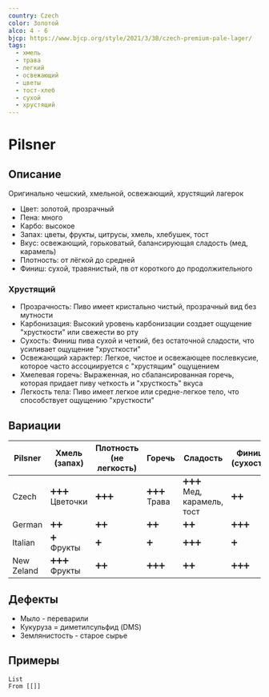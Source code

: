 ```yaml
---
country: Czech
color: Золотой
alco: 4 - 6
bjcp: https://www.bjcp.org/style/2021/3/3B/czech-premium-pale-lager/
tags:
  - хмель
  - трава
  - легкий
  - освежающий
  - цветы
  - тост-хлеб
  - сухой
  - хрустящий
---
```

# Pilsner

## Описание 

Оригинально чешский, хмельной, освежающий, хрустящий лагерок

- Цвет: золотой, прозрачный 
- Пена: много
- Карбо: высокое
- Запах: цветы, фрукты, цитрусы, хмель, хлебушек, тост 
- Вкус: освежающий, горьковатый, балансирующая сладость (мед, карамель)
- Плотность: от лёгкой до средней
- Финиш: сухой, травянистый, пв от короткого до продолжительного 

### Хрустящий

- Прозрачность: Пиво имеет кристально чистый, прозрачный вид без мутности
- Карбонизация: Высокий уровень карбонизации создает ощущение "хрусткости" или свежести во рту
- Сухость: Финиш пива сухой и четкий, без остаточной сладости, что усиливает ощущение "хрусткости"
- Освежающий характер: Легкое, чистое и освежающее послевкусие, которое часто ассоциируется с "хрустящим" ощущением
- Хмелевая горечь: Выраженная, но сбалансированная горечь, которая придает пиву четкость и "хрусткость" вкуса
- Легкость тела: Пиво имеет легкое или средне-легкое тело, что способствует ощущению "хрусткости"

## Вариации

| Pilsner    | Хмель (запах)   | Плотность<br>(не легкость) | Горечь       | Сладость                   | Финиш (сухость) |
| ---------- | --------------- | -------------------------- | ------------ | -------------------------- | --------------- |
| Czech      | ➕➕➕<br>Цветочки | ➕➕➕                        | ➕➕➕<br>Трава | ➕➕➕<br>Мед, карамель, тост | ➕➕              |
| German     | ➕➕              | ➕➕                         | ➕➕           | ➕➕                         | ➕➕➕             |
| Italian    | ➕<br>Фрукты     | ➕                          | ➕            | ➕➕➕                        | ➕               |
| New Zeland | ➕➕➕<br>Фрукты   | ➕➕                         | ➕➕➕          | ➕➕                         | ➕➕➕             |


## Дефекты

- Мыло - переварили
- Кукуруза = диметилсульфид (DMS)
- Землянистость - старое сырье

## Примеры

```dataview
List 
From [[]]
```

